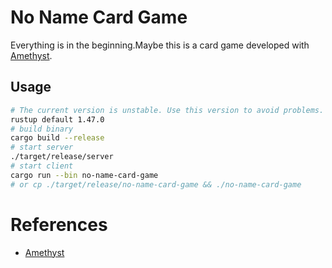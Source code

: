 # No Name Card Game
Everything is in the beginning.Maybe this is a card game developed with [Amethyst](https://github.com/amethyst/amethyst).

## Usage

```sh
# The current version is unstable. Use this version to avoid problems.
rustup default 1.47.0
# build binary
cargo build --release
# start server
./target/release/server
# start client
cargo run --bin no-name-card-game
# or cp ./target/release/no-name-card-game && ./no-name-card-game
```

# References
- [Amethyst](https://github.com/amethyst/amethyst)
